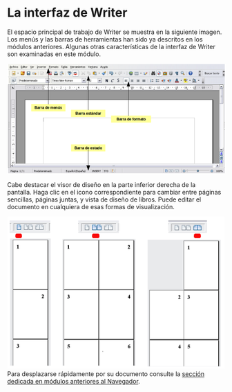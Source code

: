 
# La interfaz de Writer

El espacio principal de trabajo de Writer se muestra en la siguiente imagen. Los menús y las barras de herramientas han sido ya descritos en los módulos anteriores. Algunas otras características de la interfaz de Writer son examinadas en este módulo.

![](https://raw.githubusercontent.com/catedu/libreOffice-la-suite-ofimatica-libre/master/img/Seleccion_253.png)


Cabe destacar el visor de diseño en la parte inferior derecha de la pantalla. Haga clic en el icono correspondiente para cambiar entre páginas sencillas, páginas juntas, y vista de diseño de libros. Puede editar el documento en cualquiera de esas formas de visualización.

![](https://raw.githubusercontent.com/catedu/libreOffice-la-suite-ofimatica-libre/master/img/Visualizador_de_diseno.png)
Para desplazarse rápidamente por su documento consulte la [sección dedicada en módulos anteriores al Navegador](http://aularagon.catedu.es/materialesaularagon2013/LibreOffice/Modulo_2/4_el_navegador.html).

